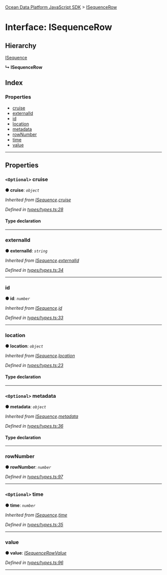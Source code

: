 [Ocean Data Platform JavaScript SDK](../README.md) > [ISequenceRow](../interfaces/isequencerow.md)

# Interface: ISequenceRow

## Hierarchy

 [ISequence](isequence.md)

**↳ ISequenceRow**

## Index

### Properties

* [cruise](isequencerow.md#cruise)
* [externalId](isequencerow.md#externalid)
* [id](isequencerow.md#id)
* [location](isequencerow.md#location)
* [metadata](isequencerow.md#metadata)
* [rowNumber](isequencerow.md#rownumber)
* [time](isequencerow.md#time)
* [value](isequencerow.md#value)

---

## Properties

<a id="cruise"></a>

### `<Optional>` cruise

**● cruise**: *`object`*

*Inherited from [ISequence](isequence.md).[cruise](isequence.md#cruise)*

*Defined in [types/types.ts:28](https://github.com/C4IROcean/ODP-sdk-js/blob/4911c12/source/types/types.ts#L28)*

#### Type declaration

___
<a id="externalid"></a>

###  externalId

**● externalId**: *`string`*

*Inherited from [ISequence](isequence.md).[externalId](isequence.md#externalid)*

*Defined in [types/types.ts:34](https://github.com/C4IROcean/ODP-sdk-js/blob/4911c12/source/types/types.ts#L34)*

___
<a id="id"></a>

###  id

**● id**: *`number`*

*Inherited from [ISequence](isequence.md).[id](isequence.md#id)*

*Defined in [types/types.ts:33](https://github.com/C4IROcean/ODP-sdk-js/blob/4911c12/source/types/types.ts#L33)*

___
<a id="location"></a>

###  location

**● location**: *`object`*

*Inherited from [ISequence](isequence.md).[location](isequence.md#location)*

*Defined in [types/types.ts:23](https://github.com/C4IROcean/ODP-sdk-js/blob/4911c12/source/types/types.ts#L23)*

#### Type declaration

___
<a id="metadata"></a>

### `<Optional>` metadata

**● metadata**: *`object`*

*Inherited from [ISequence](isequence.md).[metadata](isequence.md#metadata)*

*Defined in [types/types.ts:36](https://github.com/C4IROcean/ODP-sdk-js/blob/4911c12/source/types/types.ts#L36)*

#### Type declaration

___
<a id="rownumber"></a>

###  rowNumber

**● rowNumber**: *`number`*

*Defined in [types/types.ts:97](https://github.com/C4IROcean/ODP-sdk-js/blob/4911c12/source/types/types.ts#L97)*

___
<a id="time"></a>

### `<Optional>` time

**● time**: *`number`*

*Inherited from [ISequence](isequence.md).[time](isequence.md#time)*

*Defined in [types/types.ts:35](https://github.com/C4IROcean/ODP-sdk-js/blob/4911c12/source/types/types.ts#L35)*

___
<a id="value"></a>

###  value

**● value**: *[ISequenceRowValue](isequencerowvalue.md)*

*Defined in [types/types.ts:96](https://github.com/C4IROcean/ODP-sdk-js/blob/4911c12/source/types/types.ts#L96)*

___

